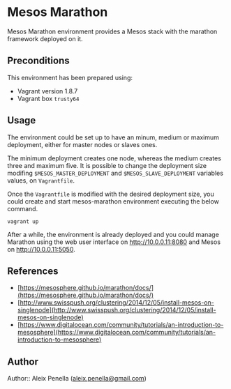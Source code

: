 # Mesos Marathon
Mesos Marathon environment provides a Mesos stack with the marathon framework deployed on it.

## Preconditions
This environment has been prepared using:
- Vagrant version 1.8.7
- Vagrant box ```trusty64```

## Usage
The environment could be set up to have an minum, medium or maximum deployment, either for master nodes or slaves ones.

The minimum deployment creates one node, whereas the medium creates three and maximum five. It is possible to change the deployment size modifing ```$MESOS_MASTER_DEPLOYMENT``` and ```$MESOS_SLAVE_DEPLOYMENT``` variables values, on ```Vagrantfile```.

Once the ```Vagrantfile``` is modified with the desired deployment size, you could create and start mesos-marathon environment executing the below command.

```shell
vagrant up
```

After a while, the environment is already deployed and you could manage Marathon using the web user interface on http://10.0.0.11:8080 and Mesos on http://10.0.0.11:5050.

## References
- [https://mesosphere.github.io/marathon/docs/](https://mesosphere.github.io/marathon/docs/)
- [http://www.swisspush.org/clustering/2014/12/05/install-mesos-on-singlenode](http://www.swisspush.org/clustering/2014/12/05/install-mesos-on-singlenode)
- [https://www.digitalocean.com/community/tutorials/an-introduction-to-mesosphere](https://www.digitalocean.com/community/tutorials/an-introduction-to-mesosphere)


## Author

Author:: Aleix Penella (aleix.penella@gmail.com)

